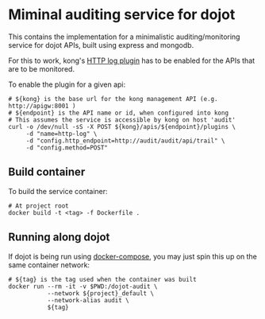 # Miminal auditing service for dojot

This contains the implementation for a minimalistic auditing/monitoring service for dojot APIs,
built using express and mongodb.

For this to work, kong's [HTTP log plugin](https://getkong.org/plugins/http-log/) has to be
enabled for the APIs that are to be monitored.

To enable the plugin for a given api:

```shell
# ${kong} is the base url for the kong management API (e.g. http://apigw:8001 )
# ${endpoint} is the API name or id, when configured into kong
# This assumes the service is accessible by kong on host 'audit'
curl -o /dev/null -sS -X POST ${kong}/apis/${endpoint}/plugins \
     -d "name=http-log" \
     -d "config.http_endpoint=http://audit/audit/api/trail" \
     -d "config.method=POST"

```

## Build container

To build the service container:

```shell
# At project root
docker build -t <tag> -f Dockerfile .
```

## Running along dojot

If dojot is being run using [docker-compose](http://dojotdocs.readthedocs.io/en/latest/install/compose_guide.html),
you may just spin this up on the same container network:

```shell
# ${tag} is the tag used when the container was built
docker run --rm -it -v $PWD:/dojot-audit \
           --network ${project}_default \
           --network-alias audit \
           ${tag}
```
